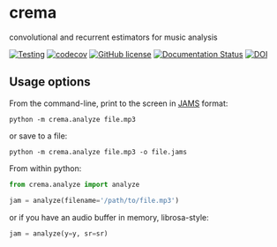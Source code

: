 # crema
convolutional and recurrent estimators for music analysis

[![Testing](https://github.com/bmcfee/crema/actions/workflows/ci.yml/badge.svg)](https://github.com/bmcfee/crema/actions/workflows/ci.yml)
[![codecov](https://codecov.io/gh/bmcfee/crema/branch/main/graph/badge.svg?token=3FujfyA0jz)](https://codecov.io/gh/bmcfee/crema)
[![GitHub license](https://img.shields.io/badge/license-BSD-blue.svg)](https://raw.githubusercontent.com/bmcfee/crema/master/LICENSE)
[![Documentation Status](https://readthedocs.org/projects/crema/badge/?version=latest)](http://crema.readthedocs.io/en/latest/?badge=latest)
[![DOI](https://zenodo.org/badge/DOI/10.5281/zenodo.1010486.svg)](https://doi.org/10.5281/zenodo.1010486)


Usage options
-------------

From the command-line, print to the screen in [JAMS](https://github.com/marl/jams) format:

```
python -m crema.analyze file.mp3
```

or save to a file:

```
python -m crema.analyze file.mp3 -o file.jams
```


From within python:

```python
from crema.analyze import analyze

jam = analyze(filename='/path/to/file.mp3')
```

or if you have an audio buffer in memory, librosa-style:

```python
jam = analyze(y=y, sr=sr)
```
